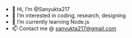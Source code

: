 - 👋 Hi, I’m @Sanyukta217
- 👀 I’m interested in coding, research, designing
- 🌱 I’m currently learning Node.js
- 📫 Contact me @ sanyukta217@gmail.com 

<!---
Sanyukta217/Sanyukta217 is a ✨ special ✨ repository because its `README.md` (this file) appears on your GitHub profile.
You can click the Preview link to take a look at your changes.
--->
